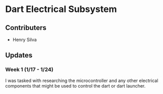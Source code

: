 # Dart Electrical Subsystem

## Contributers
* Henry Silva

## Updates

### Week 1 (1/17 - 1/24)

I was tasked with researching the microcontroller and any other electrical components that might be used to control the dart or dart launcher.
